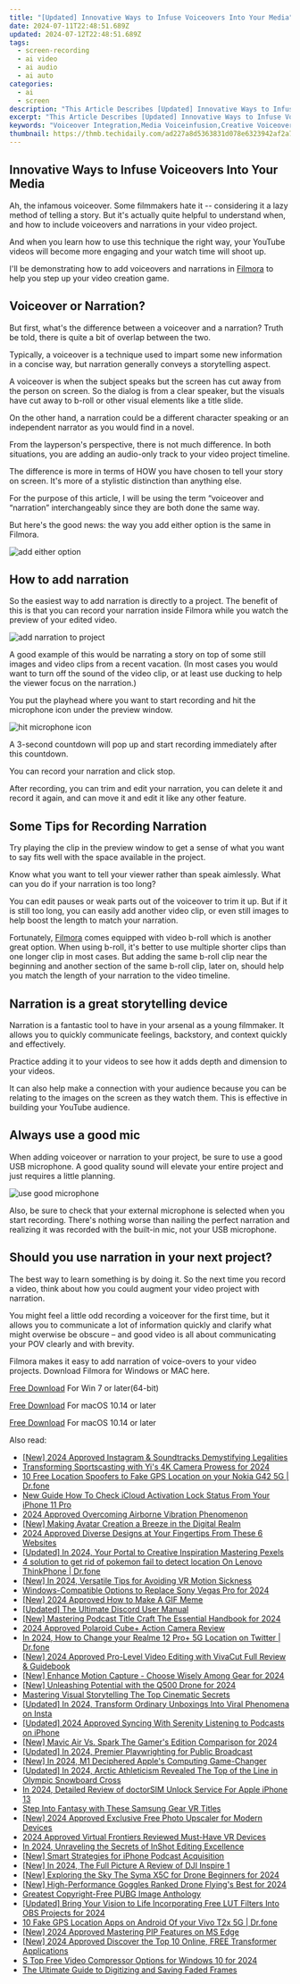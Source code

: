 ```yaml
---
title: "[Updated] Innovative Ways to Infuse Voiceovers Into Your Media"
date: 2024-07-11T22:48:51.689Z
updated: 2024-07-12T22:48:51.689Z
tags: 
  - screen-recording
  - ai video
  - ai audio
  - ai auto
categories: 
  - ai
  - screen
description: "This Article Describes [Updated] Innovative Ways to Infuse Voiceovers Into Your Media"
excerpt: "This Article Describes [Updated] Innovative Ways to Infuse Voiceovers Into Your Media"
keywords: "Voiceover Integration,Media Voiceinfusion,Creative Voiceovers,Media Vocalization Tech,Innovative Voiceovers,Infusing Voices in Media,Voiceovers for Content"
thumbnail: https://thmb.techidaily.com/ad227a8d5363831d078e6323942af2a72809395f7bf85c351306cae77a65bd05.jpg
---
```


## Innovative Ways to Infuse Voiceovers Into Your Media

Ah, the infamous voiceover. Some filmmakers hate it -- considering it a lazy method of telling a story. But it's actually quite helpful to understand when, and how to include voiceovers and narrations in your video project.

And when you learn how to use this technique the right way, your YouTube videos will become more engaging and your watch time will shoot up.

I'll be demonstrating how to add voiceovers and narrations in [Filmora](https://tools.techidaily.com/wondershare/filmora/download/) to help you step up your video creation game.

## Voiceover or Narration?

But first, what's the difference between a voiceover and a narration? Truth be told, there is quite a bit of overlap between the two.

Typically, a voiceover is a technique used to impart some new information in a concise way, but narration generally conveys a storytelling aspect.

A voiceover is when the subject speaks but the screen has cut away from the person on screen. So the dialog is from a clear speaker, but the visuals have cut away to b-roll or other visual elements like a title slide.

On the other hand, a narration could be a different character speaking or an independent narrator as you would find in a novel.

From the layperson's perspective, there is not much difference. In both situations, you are adding an audio-only track to your video project timeline.

The difference is more in terms of HOW you have chosen to tell your story on screen. It's more of a stylistic distinction than anything else.

For the purpose of this article, I will be using the term “voiceover and “narration” interchangeably since they are both done the same way.

But here's the good news: the way you add either option is the same in Filmora.

![add either option](https://images.wondershare.com/filmora/guide/get-started-with-filmora-01.png)

## How to add narration

So the easiest way to add narration is directly to a project. The benefit of this is that you can record your narration inside Filmora while you watch the preview of your edited video.

![add narration to project](https://images.wondershare.com/filmora/guide/stt-tts-srt-09.png)

A good example of this would be narrating a story on top of some still images and video clips from a recent vacation. (In most cases you would want to turn off the sound of the video clip, or at least use ducking to help the viewer focus on the narration.)

You put the playhead where you want to start recording and hit the microphone icon under the preview window.

![hit microphone icon](https://images.wondershare.com/filmora/guide/stt-tts-srt-08.png)

A 3-second countdown will pop up and start recording immediately after this countdown.

You can record your narration and click stop.

After recording, you can trim and edit your narration, you can delete it and record it again, and can move it and edit it like any other feature.

## Some Tips for Recording Narration

Try playing the clip in the preview window to get a sense of what you want to say fits well with the space available in the project.

Know what you want to tell your viewer rather than speak aimlessly. What can you do if your narration is too long?

You can edit pauses or weak parts out of the voiceover to trim it up. But if it is still too long, you can easily add another video clip, or even still images to help boost the length to match your narration.

Fortunately, [Filmora](https://tools.techidaily.com/wondershare/filmora/download/) comes equipped with video b-roll which is another great option. When using b-roll, it's better to use multiple shorter clips than one longer clip in most cases. But adding the same b-roll clip near the beginning and another section of the same b-roll clip, later on, should help you match the length of your narration to the video timeline.

## Narration is a great storytelling device

Narration is a fantastic tool to have in your arsenal as a young filmmaker. It allows you to quickly communicate feelings, backstory, and context quickly and effectively.

Practice adding it to your videos to see how it adds depth and dimension to your videos.

It can also help make a connection with your audience because you can be relating to the images on the screen as they watch them. This is effective in building your YouTube audience.

## Always use a good mic

When adding voiceover or narration to your project, be sure to use a good USB microphone. A good quality sound will elevate your entire project and just requires a little planning.

![use good microphone](https://images.wondershare.com/filmora/article-images/2022/11/use-good-microphone.jpg)

Also, be sure to check that your external microphone is selected when you start recording. There's nothing worse than nailing the perfect narration and realizing it was recorded with the built-in mic, not your USB microphone.

## Should you use narration in your next project?

The best way to learn something is by doing it. So the next time you record a video, think about how you could augment your video project with narration.

You might feel a little odd recording a voiceover for the first time, but it allows you to communicate a lot of information quickly and clarify what might overwise be obscure – and good video is all about communicating your POV clearly and with brevity.

Filmora makes it easy to add narration of voice-overs to your video projects. Download Filmora for Windows or MAC here.

[Free Download](https://tools.techidaily.com/wondershare/filmora/download/) For Win 7 or later(64-bit)

[Free Download](https://tools.techidaily.com/wondershare/filmora/download/) For macOS 10.14 or later

[Free Download](https://tools.techidaily.com/wondershare/filmora/download/) For macOS 10.14 or later

<ins class="adsbygoogle"
     style="display:block"
     data-ad-format="autorelaxed"
     data-ad-client="ca-pub-7571918770474297"
     data-ad-slot="1223367746"></ins>

<ins class="adsbygoogle"
     style="display:block"
     data-ad-format="autorelaxed"
     data-ad-client="ca-pub-7571918770474297"
     data-ad-slot="1223367746"></ins>



<ins class="adsbygoogle"
     style="display:block"
     data-ad-client="ca-pub-7571918770474297"
     data-ad-slot="8358498916"
     data-ad-format="auto"
     data-full-width-responsive="true"></ins>




<span class="atpl-alsoreadstyle">Also read:</span>
<div><ul>
<li><a href="https://fox-friendly.techidaily.com/new-2024-approved-instagram-and-soundtracks-demystifying-legalities/"><u>[New] 2024 Approved  Instagram & Soundtracks  Demystifying Legalities</u></a></li>
<li><a href="https://fox-friendly.techidaily.com/transforming-sportscasting-with-yis-4k-camera-prowess-for-2024/"><u>Transforming Sportscasting with Yi's 4K Camera Prowess for 2024</u></a></li>
<li><a href="https://android-location.techidaily.com/10-free-location-spoofers-to-fake-gps-location-on-your-nokia-g42-5g-drfone-by-drfone-virtual/"><u>10 Free Location Spoofers to Fake GPS Location on your Nokia G42 5G | Dr.fone</u></a></li>
<li><a href="https://activate-lock.techidaily.com/new-guide-how-to-check-icloud-activation-lock-status-from-your-iphone-11-pro-by-drfone-ios/"><u>New Guide How To Check iCloud Activation Lock Status From Your iPhone 11 Pro</u></a></li>
<li><a href="https://extra-approaches.techidaily.com/2024-approved-overcoming-airborne-vibration-phenomenon/"><u>2024 Approved  Overcoming Airborne Vibration Phenomenon</u></a></li>
<li><a href="https://fox-friendly.techidaily.com/new-making-avatar-creation-a-breeze-in-the-digital-realm/"><u>[New] Making Avatar Creation a Breeze in the Digital Realm</u></a></li>
<li><a href="https://youtube-clips.techidaily.com/2024-approved-diverse-designs-at-your-fingertips-from-these-6-websites/"><u>2024 Approved  Diverse Designs at Your Fingertips From These 6 Websites</u></a></li>
<li><a href="https://fox-friendly.techidaily.com/updated-in-2024-your-portal-to-creative-inspiration-mastering-pexels/"><u>[Updated] In 2024, Your Portal to Creative Inspiration  Mastering Pexels</u></a></li>
<li><a href="https://android-pokemon-go.techidaily.com/4-solution-to-get-rid-of-pokemon-fail-to-detect-location-on-lenovo-thinkphone-drfone-by-drfone-virtual-android/"><u>4 solution to get rid of pokemon fail to detect location On Lenovo ThinkPhone | Dr.fone</u></a></li>
<li><a href="https://fox-friendly.techidaily.com/new-in-2024-versatile-tips-for-avoiding-vr-motion-sickness/"><u>[New] In 2024, Versatile Tips for Avoiding VR Motion Sickness</u></a></li>
<li><a href="https://ai-driven-video-production.techidaily.com/windows-compatible-options-to-replace-sony-vegas-pro-for-2024/"><u>Windows-Compatible Options to Replace Sony Vegas Pro for 2024</u></a></li>
<li><a href="https://fox-friendly.techidaily.com/new-2024-approved-how-to-make-a-gif-meme/"><u>[New] 2024 Approved  How to Make A GIF Meme</u></a></li>
<li><a href="https://discord-videos.techidaily.com/updated-the-ultimate-discord-user-manual/"><u>[Updated] The Ultimate Discord User Manual</u></a></li>
<li><a href="https://fox-friendly.techidaily.com/new-mastering-podcast-title-craft-the-essential-handbook-for-2024/"><u>[New] Mastering Podcast Title Craft  The Essential Handbook for 2024</u></a></li>
<li><a href="https://fox-friendly.techidaily.com/2024-approved-polaroid-cubeplus-action-camera-review/"><u>2024 Approved  Polaroid Cube+ Action Camera Review</u></a></li>
<li><a href="https://location-social.techidaily.com/in-2024-how-to-change-your-realme-12-proplus-5g-location-on-twitter-drfone-by-drfone-virtual-android/"><u>In 2024, How to Change your Realme 12 Pro+ 5G Location on Twitter | Dr.fone</u></a></li>
<li><a href="https://fox-friendly.techidaily.com/new-2024-approved-pro-level-video-editing-with-vivacut-full-review-and-guidebook/"><u>[New] 2024 Approved  Pro-Level Video Editing with VivaCut  Full Review & Guidebook</u></a></li>
<li><a href="https://fox-friendly.techidaily.com/new-enhance-motion-capture-choose-wisely-among-gear-for-2024/"><u>[New] Enhance Motion Capture - Choose Wisely Among Gear for 2024</u></a></li>
<li><a href="https://fox-friendly.techidaily.com/new-unleashing-potential-with-the-q500-drone-for-2024/"><u>[New] Unleashing Potential with the Q500 Drone for 2024</u></a></li>
<li><a href="https://fox-friendly.techidaily.com/mastering-visual-storytelling-the-top-cinematic-secrets/"><u>Mastering Visual Storytelling  The Top Cinematic Secrets</u></a></li>
<li><a href="https://fox-friendly.techidaily.com/updated-in-2024-transform-ordinary-unboxings-into-viral-phenomena-on-insta/"><u>[Updated] In 2024, Transform Ordinary Unboxings Into Viral Phenomena on Insta</u></a></li>
<li><a href="https://fox-friendly.techidaily.com/updated-2024-approved-syncing-with-serenity-listening-to-podcasts-on-iphone/"><u>[Updated] 2024 Approved  Syncing With Serenity  Listening to Podcasts on iPhone</u></a></li>
<li><a href="https://fox-friendly.techidaily.com/new-mavic-air-vs-spark-the-gamers-edition-comparison-for-2024/"><u>[New] Mavic Air Vs. Spark  The Gamer's Edition Comparison for 2024</u></a></li>
<li><a href="https://fox-friendly.techidaily.com/updated-in-2024-premier-playwrighting-for-public-broadcast/"><u>[Updated] In 2024, Premier Playwrighting for Public Broadcast</u></a></li>
<li><a href="https://fox-friendly.techidaily.com/new-in-2024-m1-deciphered-apples-computing-game-changer/"><u>[New] In 2024, M1 Deciphered  Apple's Computing Game-Changer</u></a></li>
<li><a href="https://fox-friendly.techidaily.com/updated-in-2024-arctic-athleticism-revealed-the-top-of-the-line-in-olympic-snowboard-cross/"><u>[Updated] In 2024, Arctic Athleticism Revealed  The Top of the Line in Olympic Snowboard Cross</u></a></li>
<li><a href="https://ios-unlock.techidaily.com/in-2024-detailed-review-of-doctorsim-unlock-service-for-apple-iphone-13-by-drfone-ios/"><u>In 2024, Detailed Review of doctorSIM Unlock Service For Apple iPhone 13</u></a></li>
<li><a href="https://fox-friendly.techidaily.com/step-into-fantasy-with-these-samsung-gear-vr-titles/"><u>Step Into Fantasy with These Samsung Gear VR Titles</u></a></li>
<li><a href="https://fox-friendly.techidaily.com/new-2024-approved-exclusive-free-photo-upscaler-for-modern-devices/"><u>[New] 2024 Approved  Exclusive Free Photo Upscaler for Modern Devices</u></a></li>
<li><a href="https://fox-friendly.techidaily.com/2024-approved-virtual-frontiers-reviewed-must-have-vr-devices/"><u>2024 Approved  Virtual Frontiers Reviewed  Must-Have VR Devices</u></a></li>
<li><a href="https://fox-friendly.techidaily.com/in-2024-unraveling-the-secrets-of-inshot-editing-excellence/"><u>In 2024, Unraveling the Secrets of InShot Editing Excellence</u></a></li>
<li><a href="https://fox-friendly.techidaily.com/new-smart-strategies-for-iphone-podcast-acquisition/"><u>[New] Smart Strategies for iPhone Podcast Acquisition</u></a></li>
<li><a href="https://fox-friendly.techidaily.com/new-in-2024-the-full-picture-a-review-of-dji-inspire-1/"><u>[New] In 2024, The Full Picture  A Review of DJI Inspire 1</u></a></li>
<li><a href="https://fox-friendly.techidaily.com/new-exploring-the-sky-the-syma-x5c-for-drone-beginners-for-2024/"><u>[New] Exploring the Sky  The Syma X5C for Drone Beginners for 2024</u></a></li>
<li><a href="https://fox-friendly.techidaily.com/new-high-performance-goggles-ranked-drone-flyings-best-for-2024/"><u>[New] High-Performance Goggles Ranked  Drone Flying's Best for 2024</u></a></li>
<li><a href="https://fox-friendly.techidaily.com/greatest-copyright-free-pubg-image-anthology/"><u>Greatest Copyright-Free PUBG Image Anthology</u></a></li>
<li><a href="https://fox-friendly.techidaily.com/updated-bring-your-vision-to-life-incorporating-free-lut-filters-into-obs-projects-for-2024/"><u>[Updated] Bring Your Vision to Life  Incorporating Free LUT Filters Into OBS Projects for 2024</u></a></li>
<li><a href="https://android-location.techidaily.com/10-fake-gps-location-apps-on-android-of-your-vivo-t2x-5g-drfone-by-drfone-virtual/"><u>10 Fake GPS Location Apps on Android Of your Vivo T2x 5G | Dr.fone</u></a></li>
<li><a href="https://fox-friendly.techidaily.com/new-2024-approved-mastering-pip-features-on-ms-edge/"><u>[New] 2024 Approved  Mastering PIP Features on MS Edge</u></a></li>
<li><a href="https://fox-friendly.techidaily.com/new-2024-approved-discover-the-top-10-online-free-transformer-applications/"><u>[New] 2024 Approved  Discover the Top 10 Online, FREE Transformer Applications</u></a></li>
<li><a href="https://video-creation-software.techidaily.com/s-top-free-video-compressor-options-for-windows-10-for-2024/"><u>S Top Free Video Compressor Options for Windows 10 for 2024</u></a></li>
<li><a href="https://fox-friendly.techidaily.com/the-ultimate-guide-to-digitizing-and-saving-faded-frames/"><u>The Ultimate Guide to Digitizing and Saving Faded Frames</u></a></li>
</ul></div>
